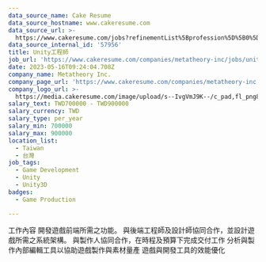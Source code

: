 ```yaml
---
data_source_name: Cake Resume
data_source_hostname: www.cakeresume.com
data_source_url: >-
  https://www.cakeresume.com/jobs?refinementList%5Bprofession%5D%5B0%5D=game-production&range%5Bsalary_range%5D%5Bmin%5D=100000
data_source_internal_id: '57956'
title: Unity工程師
job_url: 'https://www.cakeresume.com/companies/metatheory-inc/jobs/unity-engineer-78d619'
date: 2023-05-16T09:24:04.708Z
company_name: Metatheory Inc.
company_page_url: 'https://www.cakeresume.com/companies/metatheory-inc'
company_logo_url: >-
  https://media.cakeresume.com/image/upload/s--IvgVmJ9K--/c_pad,fl_png8,h_200,w_200/v1684224421/a6q5aoqzzep5z0jf1mke.png
salary_text: TWD700000 - TWD900000
salary_currency: TWD
salary_type: per_year
salary_min: 700000
salary_max: 900000
location_list:
  - Taiwan
  - 台灣
job_tags:
  - Game Development
  - Unity
  - Unity3D
badges:
  - Game Production

---
```


工作內容 開發遊戲前端所需之功能。 與後端工程師及設計師協同合作，並設計遊戲所需之系統架構。 與製作人協同合作，在時程及預算下完成交付工作 分析與製作內部編輯工具以協助遊戲製作與素材量產 遊戲與開發工具的效能優化